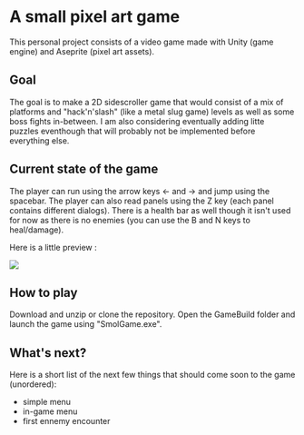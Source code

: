 # A small pixel art game

This personal project consists of a video game made with Unity (game engine) and Aseprite (pixel art assets).

## Goal

The goal is to make a 2D sidescroller game that would consist of a mix of platforms and "hack'n'slash" (like a metal slug game) levels as well as some boss fights in-between.
I am also considering eventually adding litte puzzles eventhough that will probably not be implemented before everything else.

## Current state of the game

The player can run using the arrow keys &#8592; and &#8594; and jump using the spacebar.
The player can also read panels using the Z key (each panel contains different dialogs).
There is a health bar as well though it isn't used for now as there is no enemies (you can use the B and N keys to heal/damage).

Here is a little preview :

![](smolgame.gif)

## How to play

Download and unzip or clone the repository.
Open the GameBuild folder and launch the game using "SmolGame.exe".

## What's next?

Here is a short list of the next few things that should come soon to the game (unordered):
- simple menu
- in-game menu
- first ennemy encounter